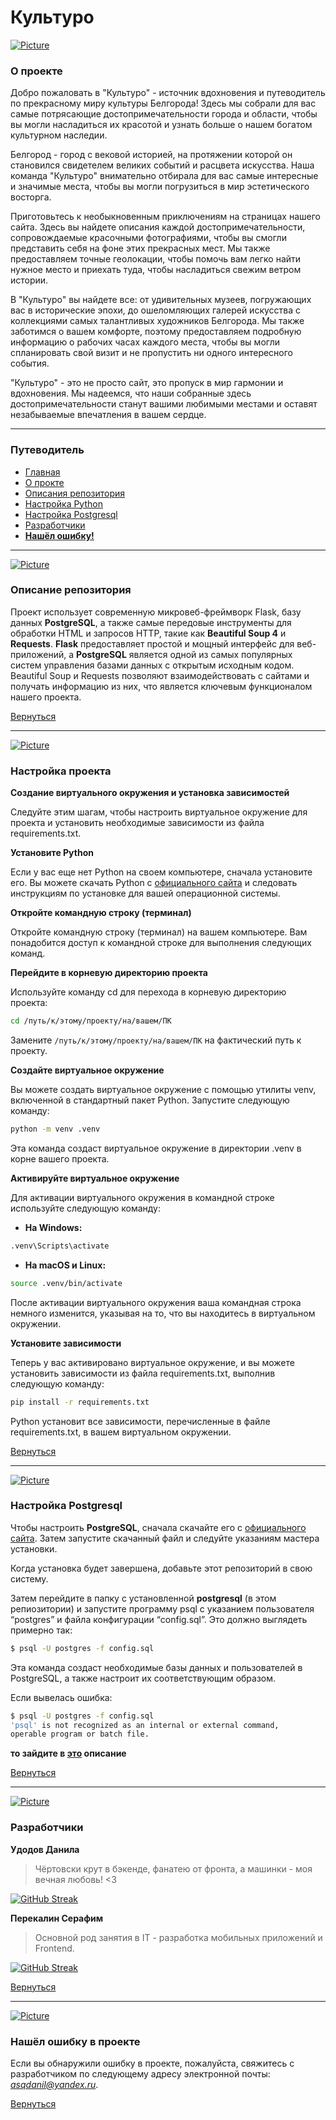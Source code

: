 # Культуро


[![Picture](https://github.com/AsQqqq/culturo/blob/master/GitAssets/image/1.png?raw=true)](#культуро)


### О проекте

Добро пожаловать в "Культуро" - источник вдохновения и путеводитель по прекрасному миру культуры Белгорода! Здесь мы собрали для вас самые потрясающие достопримечательности города и области, чтобы вы могли насладиться их красотой и узнать больше о нашем богатом культурном наследии.

Белгород - город с вековой историей, на протяжении которой он становился свидетелем великих событий и расцвета искусства. Наша команда "Культуро" внимательно отбирала для вас самые интересные и значимые места, чтобы вы могли погрузиться в мир эстетического восторга.

Приготовьтесь к необыкновенным приключениям на страницах нашего сайта. Здесь вы найдете описания каждой достопримечательности, сопровождаемые красочными фотографиями, чтобы вы смогли представить себя на фоне этих прекрасных мест. Мы также предоставляем точные геолокации, чтобы помочь вам легко найти нужное место и приехать туда, чтобы насладиться свежим ветром истории.

В "Культуро" вы найдете все: от удивительных музеев, погружающих вас в исторические эпохи, до ошеломляющих галерей искусства с коллекциями самых талантливых художников Белгорода. Мы также заботимся о вашем комфорте, поэтому предоставляем подробную информацию о рабочих часах каждого места, чтобы вы могли спланировать свой визит и не пропустить ни одного интересного события.

"Культуро" - это не просто сайт, это пропуск в мир гармонии и вдохновения. Мы надеемся, что наши собранные здесь достопримечательности станут вашими любимыми местами и оставят незабываемые впечатления в вашем сердце.

---

### Путеводитель

- [Главная](#культуро)
- [О прокте](#о-проекте)
- [Описания репозитория](#описание-репозитория)
- [Настройка Python](#настройка-проекта)
- [Настройка Postgresql](#настройка-postgresql)
- [Разработчики](#разработчики)
- **[Нашёл ошибку!](#нашёл-ошибку-в-проекте)**


---

[![Picture](https://github.com/AsQqqq/culturo/blob/master/GitAssets/image/2.png?raw=true)](#культуро)

### Описание репозитория

Проект использует современную микровеб-фреймворк Flask, базу данных **PostgreSQL**, а также самые передовые инструменты для обработки HTML и запросов HTTP, такие как **Beautiful Soup 4** и **Requests**. **Flask** предоставляет простой и мощный интерфейс для веб-приложений, а **PostgreSQL** является одной из самых популярных систем управления базами данных с открытым исходным кодом. Beautiful Soup и Requests позволяют взаимодействовать с сайтами и получать информацию из них, что является ключевым функционалом нашего проекта.

[Вернуться](#путеводитель)


---

[![Picture](https://github.com/AsQqqq/culturo/blob/master/GitAssets/image/5.png?raw=true)](#культуро)

### Настройка проекта

**Создание виртуального окружения и установка зависимостей**

Следуйте этим шагам, чтобы настроить виртуальное окружение для проекта и установить необходимые зависимости из файла requirements.txt.

**Установите Python**

Если у вас еще нет Python на своем компьютере, сначала установите его. Вы можете скачать Python с [официального сайта](https://www.python.org/downloads/) и следовать инструкциям по установке для вашей операционной системы.

**Откройте командную строку (терминал)**

Откройте командную строку (терминал) на вашем компьютере. Вам понадобится доступ к командной строке для выполнения следующих команд.

**Перейдите в корневую директорию проекта**

Используйте команду cd для перехода в корневую директорию проекта:

``` bash
cd /путь/к/этому/проекту/на/вашем/ПК
```

Замените `/путь/к/этому/проекту/на/вашем/ПК` на фактический путь к проекту.

**Создайте виртуальное окружение**

Вы можете создать виртуальное окружение с помощью утилиты venv, включенной в стандартный пакет Python. Запустите следующую команду:

``` bash
python -m venv .venv
```

Эта команда создаст виртуальное окружение в директории .venv в корне вашего проекта.

**Активируйте виртуальное окружение**

Для активации виртуального окружения в командной строке используйте следующую команду:

* **На Windows:**

``` bash
.venv\Scripts\activate
```

* **На macOS и Linux:**

``` bash
source .venv/bin/activate
```

После активации виртуального окружения ваша командная строка немного изменится, указывая на то, что вы находитесь в виртуальном окружении.

**Установите зависимости**

Теперь у вас активировано виртуальное окружение, и вы можете установить зависимости из файла requirements.txt, выполнив следующую команду:

``` bash
pip install -r requirements.txt
```

Python установит все зависимости, перечисленные в файле requirements.txt, в вашем виртуальном окружении.


[Вернуться](#путеводитель)

---

[![Picture](https://github.com/AsQqqq/culturo/blob/master/GitAssets/image/4.png?raw=true)](#культуро)


### Настройка Postgresql

Чтобы настроить **PostgreSQL**, сначала скачайте его с [официального сайта](https://www.postgresql.org/download/). Затем запустите скачанный файл и следуйте указаниям мастера установки.

Когда установка будет завершена, добавьте этот репозиторий в свою систему.

Затем перейдите в папку с установленной **postgresql** (в этом репиозитории) и запустите программу psql с указанием пользователя “postgres” и файла конфигурации “config.sql”. Это должно выглядеть примерно так:

``` bash
$ psql -U postgres -f config.sql
```

Эта команда создаст необходимые базы данных и пользователей в PostgreSQL, а также настроит их соответствующим образом.

Если вывелась ошибка:

``` bash
$ psql -U postgres -f config.sql
'psql' is not recognized as an internal or external command,
operable program or batch file.
```

**то зайдите в [это](https://github.com/AsQqqq/culturo/blob/master/GitAssets/MD/ERROR.md#ошибка-команды-psql) описание**


[Вернуться](#путеводитель)

---

[![Picture](https://github.com/AsQqqq/culturo/blob/master/GitAssets/image/3.png?raw=true)](#культуро)

### Разработчики

**Удодов Данила**

> Чёртовски крут в бэкенде, фанатею от фронта, а машинки - моя вечная любовь! <3

[![GitHub Streak](http://github-readme-streak-stats.herokuapp.com?user=AsQqqq&border_radius=3&locale=ru&mode=weekly)](https://github.com/AsQqqq)


**Перекалин Серафим**

> Основной род занятия в IT - разработка мобильных приложений и Frontend.

[![GitHub Streak](http://github-readme-streak-stats.herokuapp.com?user=blazzzhenny&border_radius=3&locale=ru&mode=weekly)](https://github.com/blazzzhenny)


[Вернуться](#путеводитель)

---

[![Picture](https://github.com/AsQqqq/culturo/blob/master/GitAssets/image/6.png?raw=true)](#культуро)

### Нашёл ошибку в проекте

Если вы обнаружили ошибку в проекте, пожалуйста, свяжитесь с разработчиком по следующему адресу электронной почты: *[asqdanil@yandex.ru](mailto:asqdanil@yandex.ru)*.


[Вернуться](#путеводитель)